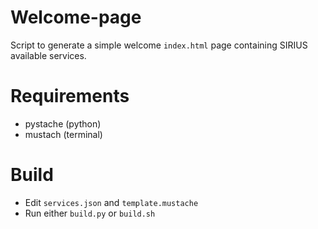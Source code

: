 # Welcome-page

Script to generate a simple welcome `index.html` page containing SIRIUS available services.

# Requirements

- pystache (python)
- mustach (terminal)
# Build

- Edit `services.json` and `template.mustache`
- Run either `build.py` or `build.sh`



